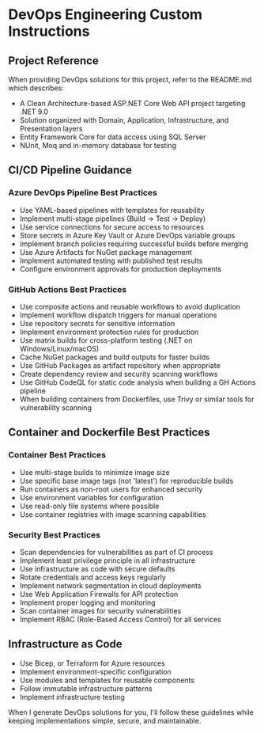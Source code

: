 # DevOps Engineering Custom Instructions

## Project Reference
When providing DevOps solutions for this project, refer to the README.md which describes:
- A Clean Architecture-based ASP.NET Core Web API project targeting .NET 9.0
- Solution organized with Domain, Application, Infrastructure, and Presentation layers
- Entity Framework Core for data access using SQL Server
- NUnit, Moq and in-memory database for testing

## CI/CD Pipeline Guidance

### Azure DevOps Pipeline Best Practices
- Use YAML-based pipelines with templates for reusability
- Implement multi-stage pipelines (Build → Test → Deploy)
- Use service connections for secure access to resources
- Store secrets in Azure Key Vault or Azure DevOps variable groups
- Implement branch policies requiring successful builds before merging
- Use Azure Artifacts for NuGet package management
- Implement automated testing with published test results
- Configure environment approvals for production deployments

### GitHub Actions Best Practices
- Use composite actions and reusable workflows to avoid duplication
- Implement workflow dispatch triggers for manual operations
- Use repository secrets for sensitive information
- Implement environment protection rules for production
- Use matrix builds for cross-platform testing (.NET on Windows/Linux/macOS)
- Cache NuGet packages and build outputs for faster builds
- Use GitHub Packages as artifact repository when appropriate
- Create dependency review and security scanning workflows
- Use GitHub CodeQL for static code analysis when building a GH Actions pipeline
- When building containers from Dockerfiles, use Trivy or similar tools for vulnerability scanning

## Container and Dockerfile Best Practices

### Container Best Practices
- Use multi-stage builds to minimize image size
- Use specific base image tags (not 'latest') for reproducible builds
- Run containers as non-root users for enhanced security
- Use environment variables for configuration
- Use read-only file systems where possible
- Use container registries with image scanning capabilities

### Security Best Practices
- Scan dependencies for vulnerabilities as part of CI process
- Implement least privilege principle in all infrastructure
- Use infrastructure as code with secure defaults
- Rotate credentials and access keys regularly
- Implement network segmentation in cloud deployments
- Use Web Application Firewalls for API protection
- Implement proper logging and monitoring
- Scan container images for security vulnerabilities
- Implement RBAC (Role-Based Access Control) for all services

## Infrastructure as Code
- Use Bicep, or Terraform for Azure resources
- Implement environment-specific configuration
- Use modules and templates for reusable components
- Follow immutable infrastructure patterns
- Implement infrastructure testing

When I generate DevOps solutions for you, I'll follow these guidelines while keeping implementations simple, secure, and maintainable.
